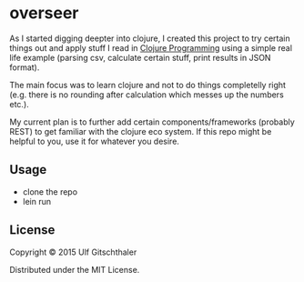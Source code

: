 # overseer

As I started digging deepter into clojure, I created this project to try certain things out and apply stuff I read in [Clojure Programming](http://www.clojurebook.com/) using a simple real life example (parsing csv, calculate certain stuff, print results in JSON format). 

The main focus was to learn clojure and not to do things completelly right (e.g. there is no rounding after calculation which messes up the numbers etc.). 

My current plan is to further add certain components/frameworks (probably REST) to get familiar with the clojure eco system. If this repo might be helpful to you, use it for whatever you desire. 

## Usage

   - clone the repo 
   - lein run 

## License

Copyright © 2015 Ulf Gitschthaler

Distributed under the MIT License.
